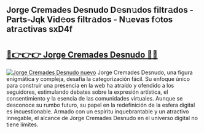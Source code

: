 ## Jorge Cremades Desnudo D𝚎sn𝚞dos filtr𝚊dos - Parts-Jqk Vid𝚎os filtr𝚊dos - N𝚞evas f𝚘tos atr𝚊ctivas sxD4f

# <h2><a href="http://mb0r2e.tromn.icu/?c=Jorge+Cremades+Desnudo">🔗👉👉👉 Jorge Cremades Desnudo 🔗🔗</a></h2>

[![Jorge Cremades Desnudo nuevo](https://i.imgur.com/pEAQMta.gif)](http://mb0r2e.tromn.icu/?c=Jorge+Cremades+Desnudo)
Jorge Cremades Desnudo, una figura enigmática y compleja, desafía la categorización fácil. Su enfoque único para construir una presencia en la web ha atraído y ofendido a los seguidores, estimulando debates sobre la expresión artística, el consentimiento y la esencia de las comunidades virtuales. Aunque se desconoce su rumbo futuro, su papel en la redefinición de la esfera digital es incuestionable. Armado con un espíritu inquebrantable y un atractivo innegable, el alcance de Jorge Cremades Desnudo en el universo digital no tiene límites.
